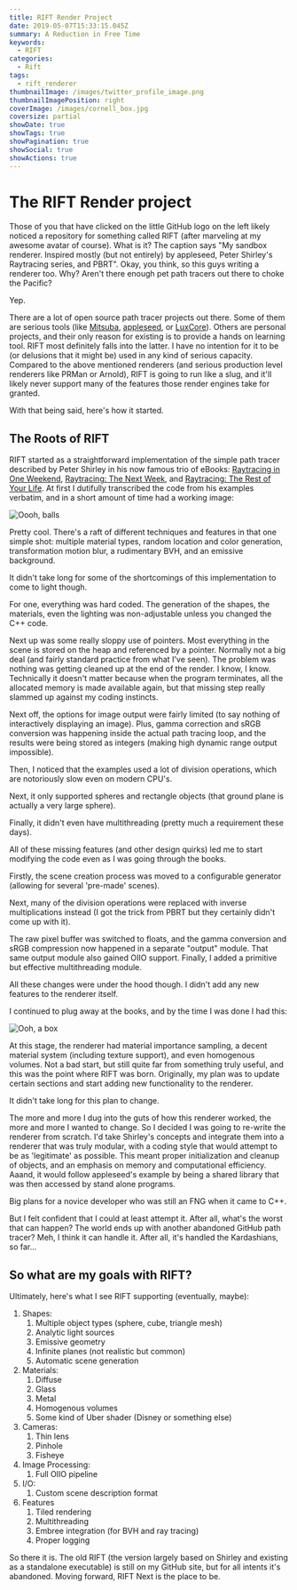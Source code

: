 ```yaml
---
title: RIFT Render Project
date: 2019-05-07T15:33:15.045Z
summary: A Reduction in Free Time
keywords:
  - RIFT
categories:
  - Rift
tags:
  - rift_renderer
thumbnailImage: /images/twitter_profile_image.png
thumbnailImagePosition: right
coverImage: /images/cornell_box.jpg
coversize: partial
showDate: true
showTags: true
showPagination: true
showSocial: true
showActions: true
---
```

# The RIFT Render project

Those of you that have clicked on the little GitHub logo on the left likely noticed a repository for something called RIFT (after marveling at my awesome avatar of course).  What is it?  The caption says "My sandbox renderer. Inspired mostly (but not entirely) by appleseed, Peter Shirley's Raytracing series, and PBRT".  Okay, you think, so this guys writing a renderer too.  Why?  Aren't there enough pet path tracers out there to choke the Pacific?  

Yep.

There are a lot of open source path tracer projects out there.  Some of them are serious tools (like [Mitsuba](https://www.mitsuba-renderer.org/), [appleseed](https://www.appleseedhq.net), or [LuxCore](https://luxcorerender.org/)).  Others are personal projects, and their only reason for existing is to provide a hands on learning tool.  RIFT most definitely falls into the latter.  I have no intention for it to be (or delusions that it might be) used in any kind of serious capacity.  Compared to the above mentioned renderers (and serious production level renderers like PRMan or Arnold), RIFT is going to run like a slug, and it'll likely never support many of the features those render engines take for granted.

With that being said, here's how it started.

## The Roots of RIFT

RIFT started as a straightforward implementation of the simple path tracer described by Peter Shirley in his now famous trio of eBooks: [Raytracing in One Weekend](https://github.com/petershirley/raytracinginoneweekend), [Raytracing: The Next Week](https://github.com/petershirley/raytracingthenextweek), and [Raytracing: The Rest of Your Life](https://github.com/petershirley/raytracingtherestofyourlife).  At first I dutifully transcribed the code from his examples verbatim, and in a short amount of time had a working image:

![](/images/sphere-s.jpg "Oooh, balls")

Pretty cool.  There's a raft of different techniques and features in that one simple shot: multiple material types, random location and color generation, transformation motion blur, a rudimentary BVH, and an emissive background.

It didn't take long for some of the shortcomings of this implementation to come to light though.  

For one, everything was hard coded.  The generation of the shapes, the materials, even the lighting was non-adjustable unless you changed the C++ code.

Next up was some really sloppy use of pointers.  Most everything in the scene is stored on the heap and referenced by a pointer.  Normally not a big deal (and fairly standard practice from what I've seen).  The problem was nothing was getting cleaned up at the end of the render.  I know, I know.  Technically it doesn't matter because when the program terminates, all the allocated memory is made available again, but that missing step really slammed up against my coding instincts.  

Next off, the options for image output were fairly limited (to say nothing of interactively displaying an image).  Plus, gamma correction and sRGB conversion was happening inside the actual path tracing loop, and the results were being stored as integers (making high dynamic range output impossible).

Then, I noticed that the examples used a lot of division operations, which are notoriously slow even on modern CPU's.  

Next, it only supported spheres and rectangle objects (that ground plane is actually a very large sphere).  

Finally, it didn't even have multithreading (pretty much a requirement these days).

All of these missing features (and other design quirks) led me to start modifying the code even as I was going through the books.  

Firstly, the scene creation process was moved to a configurable generator (allowing for several 'pre-made' scenes).  

Next, many of the division operations were replaced with inverse multiplications instead (I got the trick from PBRT but they certainly didn't come up with it).  

The raw pixel buffer was switched to floats, and the gamma conversion and sRGB compression now happened in a separate "output" module.  That same output module also gained OIIO support.  Finally, I added a primitive but effective multithreading module.

All these changes were under the hood though. I didn't add any new features to the renderer itself.

I continued to plug away at the books, and by the time I was done I had this:

![](/images/cornell_box.jpg "Ooh, a box")

At this stage, the renderer had material importance sampling, a decent material system (including texture support), and even homogenous volumes.  Not a bad start, but still quite far from something truly useful, and this was the point where RIFT was born.  Originally, my plan was to update certain sections and start adding new functionality to the renderer.  

It didn't take long for this plan to change.

The more and more I dug into the guts of how this renderer worked, the more and more I wanted to change.  So I decided I was going to re-write the renderer from scratch.  I'd take Shirley's concepts and integrate them into a renderer that was truly modular, with a coding style that would attempt to be as 'legitimate' as possible.  This meant proper initialization and cleanup of objects, and an emphasis on memory and computational efficiency.  Aaand, it would follow appleseed's example by being a shared library that was then accessed by stand alone programs.  

Big plans for a novice developer who was still an FNG when it came to C++.

But I felt confident that I could at least attempt it.  After all, what's the worst that can happen?  The world ends up with another abandoned GitHub path tracer?  Meh, I think it can handle it.  After all, it's handled the Kardashians, so far...

## So what are my goals with RIFT?

Ultimately, here's what I see RIFT supporting (eventually, maybe):

1. Shapes:
   1. Multiple object types (sphere, cube, triangle mesh)
   2. Analytic light sources
   3. Emissive geometry
   4. Infinite planes (not realistic but common)
   5. Automatic scene generation
2. Materials:
   1. Diffuse
   2. Glass
   3. Metal
   4. Homogenous volumes
   5. Some kind of Uber shader (Disney or something else)
3. Cameras:
   1. Thin lens
   2. Pinhole
   3. Fisheye
4. Image Processing:
   1. Full OIIO pipeline
5. I/O:
   1. Custom scene description format
6. Features
   1. Tiled rendering
   2. Multithreading
   3. Embree integration (for BVH and ray tracing)
   4. Proper logging

So there it is.  The old RIFT (the version largely based on Shirley and existing as a standalone executable) is still on my GitHub site, but for all intents it's abandoned.  Moving forward, RIFT Next is the place to be.
